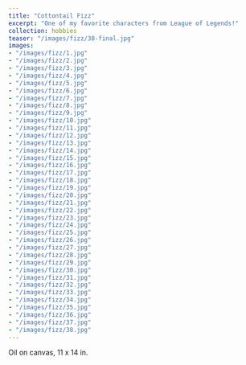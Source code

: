 ```yaml
---
title: "Cottontail Fizz"
excerpt: "One of my favorite characters from League of Legends!"
collection: hobbies
teaser: "/images/fizz/38-final.jpg"
images:
- "/images/fizz/1.jpg"
- "/images/fizz/2.jpg"
- "/images/fizz/3.jpg"
- "/images/fizz/4.jpg"
- "/images/fizz/5.jpg"
- "/images/fizz/6.jpg"
- "/images/fizz/7.jpg"
- "/images/fizz/8.jpg"
- "/images/fizz/9.jpg"
- "/images/fizz/10.jpg"
- "/images/fizz/11.jpg"
- "/images/fizz/12.jpg"
- "/images/fizz/13.jpg"
- "/images/fizz/14.jpg"
- "/images/fizz/15.jpg"
- "/images/fizz/16.jpg"
- "/images/fizz/17.jpg"
- "/images/fizz/18.jpg"
- "/images/fizz/19.jpg"
- "/images/fizz/20.jpg"
- "/images/fizz/21.jpg"
- "/images/fizz/22.jpg"
- "/images/fizz/23.jpg"
- "/images/fizz/24.jpg"
- "/images/fizz/25.jpg"
- "/images/fizz/26.jpg"
- "/images/fizz/27.jpg"
- "/images/fizz/28.jpg"
- "/images/fizz/29.jpg"
- "/images/fizz/30.jpg"
- "/images/fizz/31.jpg"
- "/images/fizz/32.jpg"
- "/images/fizz/33.jpg"
- "/images/fizz/34.jpg"
- "/images/fizz/35.jpg"
- "/images/fizz/36.jpg"
- "/images/fizz/37.jpg"
- "/images/fizz/38.jpg"
---
```

Oil on canvas, 11 x 14 in.